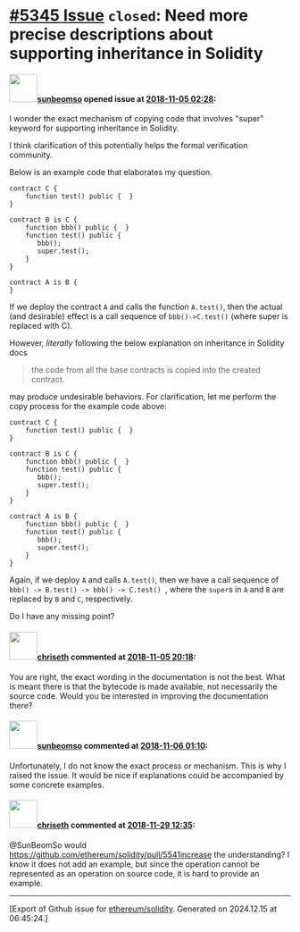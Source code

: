 # [\#5345 Issue](https://github.com/ethereum/solidity/issues/5345) `closed`: Need more precise descriptions about supporting inheritance in Solidity

#### <img src="https://avatars.githubusercontent.com/u/13723704?v=4" width="50">[sunbeomso](https://github.com/sunbeomso) opened issue at [2018-11-05 02:28](https://github.com/ethereum/solidity/issues/5345):

I wonder the exact mechanism of copying code that involves "super" keyword for supporting inheritance in Solidity.

I think clarification of this potentially helps the formal verification community.

Below is an example code that elaborates my question.

    contract C { 
        function test() public {  } 
    }

    contract B is C {
        function bbb() public {  }
        function test() public {
           bbb(); 
           super.test(); 
        }
    } 

    contract A is B {
    }


If we deploy the contract ```A``` and calls the function ```A.test()```, then the actual (and desirable) effect is a call sequence of ```bbb()->C.test()``` (where super is replaced with C).

However, _literally_ following the below explanation on inheritance in Solidity docs
> the code from all the base contracts is copied into the created contract.

may produce undesirable behaviors.
For clarification, let me perform the copy process for the example code above:

    contract C { 
        function test() public {  } 
    }

    contract B is C {
        function bbb() public {  }
        function test() public {
           bbb(); 
           super.test(); 
        }
    } 

    contract A is B {
        function bbb() public {  }
        function test() public {
           bbb(); 
           super.test(); 
        }
    }

Again, if we deploy ```A``` and calls ```A.test()```, then we have a call sequence of ```bbb() -> B.test() -> bbb() -> C.test() ```, where the ```super```s in ```A``` and ```B``` are replaced by ```B``` and ```C```, respectively.

Do I have any missing point?

#### <img src="https://avatars.githubusercontent.com/u/9073706?v=4" width="50">[chriseth](https://github.com/chriseth) commented at [2018-11-05 20:18](https://github.com/ethereum/solidity/issues/5345#issuecomment-436020471):

You are right, the exact wording in the documentation is not the best. What is meant there is that the bytecode is made available, not necessarily the source code. Would you be interested in improving the documentation there?

#### <img src="https://avatars.githubusercontent.com/u/13723704?v=4" width="50">[sunbeomso](https://github.com/sunbeomso) commented at [2018-11-06 01:10](https://github.com/ethereum/solidity/issues/5345#issuecomment-436094940):

Unfortunately, I do not know the exact process or mechanism. This is why I raised the issue. It would be nice if explanations could be accompanied by some concrete examples.

#### <img src="https://avatars.githubusercontent.com/u/9073706?v=4" width="50">[chriseth](https://github.com/chriseth) commented at [2018-11-29 12:35](https://github.com/ethereum/solidity/issues/5345#issuecomment-442818003):

@SunBeomSo would https://github.com/ethereum/solidity/pull/5541increase the understanding? I know it does not add an example, but since the operation cannot be represented as an operation on source code, it is hard to provide an example.


-------------------------------------------------------------------------------



[Export of Github issue for [ethereum/solidity](https://github.com/ethereum/solidity). Generated on 2024.12.15 at 06:45:24.]
